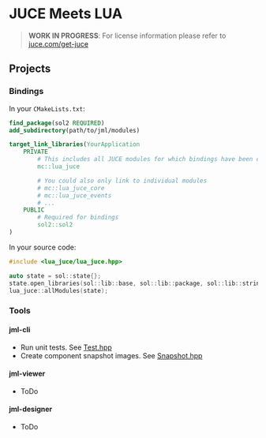 # JUCE Meets LUA

> **WORK IN PROGRESS**: For license information please refer to [juce.com/get-juce](https://juce.com/get-juce)

## Projects

### Bindings

In your `CMakeLists.txt`:

```cmake
find_package(sol2 REQUIRED)
add_subdirectory(path/to/jml/modules)

target_link_libraries(YourApplication
    PRIVATE
        # This includes all JUCE modules for which bindings have been created
        mc::lua_juce

        # You could also only link to individual modules
        # mc::lua_juce_core
        # mc::lua_juce_events
        # ...
    PUBLIC
        # Required for bindings
        sol2::sol2
)
```

In your source code:

```cpp
#include <lua_juce/lua_juce.hpp>

auto state = sol::state{};
state.open_libraries(sol::lib::base, sol::lib::package, sol::lib::string);
lua_juce::allModules(state);
```

### Tools

#### jml-cli

- Run unit tests. See [Test.hpp](./tool/jml-cli/Command/Test.hpp)
- Create component snapshot images. See [Snapshot.hpp](./tool/jml-cli/Command/Snapshot.hpp)

#### jml-viewer

- ToDo

#### jml-designer

- ToDo
